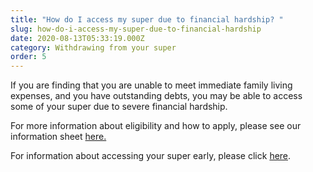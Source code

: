 ```yaml
---
title: "How do I access my super due to financial hardship? "
slug: how-do-i-access-my-super-due-to-financial-hardship
date: 2020-08-13T05:33:19.000Z
category: Withdrawing from your super
order: 5
---
```


If you are finding that you are unable to meet immediate family living expenses, and you have outstanding debts, you may be able to access some of your super due to severe financial hardship.

For more information about eligibility and how to apply, please see our information sheet [here.](https://www.futuresuper.com.au/financialhardshipinformation)

For information about accessing your super early, please click [here](https://www.futuresuper.com.au/faqs/can-i-access-my-super-early/).
